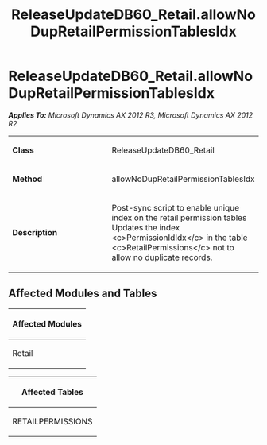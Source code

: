 ﻿---
title: ReleaseUpdateDB60_Retail.allowNoDupRetailPermissionTablesIdx
TOCTitle: ReleaseUpdateDB60_Retail.allowNoDupRetailPermissionTablesIdx
ms:assetid: 775382af-c87b-e8fc-d1a1-0c96af3a0bf4
ms:mtpsurl: https://msdn.microsoft.com/en-us/library/JJ719349(v=AX.60)
ms:contentKeyID: 49709140
ms.date: 05/18/2015
mtps_version: v=AX.60
---

# ReleaseUpdateDB60\_Retail.allowNoDupRetailPermissionTablesIdx 


_**Applies To:** Microsoft Dynamics AX 2012 R3, Microsoft Dynamics AX 2012 R2_

<table>
<colgroup>
<col style="width: 50%" />
<col style="width: 50%" />
</colgroup>
<tbody>
<tr class="odd">
<td><p><strong>Class</strong></p></td>
<td><p>ReleaseUpdateDB60_Retail</p></td>
</tr>
<tr class="even">
<td><p><strong>Method</strong></p></td>
<td><p>allowNoDupRetailPermissionTablesIdx</p></td>
</tr>
<tr class="odd">
<td><p><strong>Description</strong></p></td>
<td><p>Post-sync script to enable unique index on the retail permission tables Updates the index &lt;c&gt;PermissionIdIdx&lt;/c&gt; in the table &lt;c&gt;RetailPermissions&lt;/c&gt; not to allow no duplicate records.</p></td>
</tr>
</tbody>
</table>


## Affected Modules and Tables

<table>
<colgroup>
<col style="width: 100%" />
</colgroup>
<thead>
<tr class="header">
<th><p>Affected Modules</p></th>
</tr>
</thead>
<tbody>
<tr class="odd">
<td><p>Retail</p></td>
</tr>
</tbody>
</table>


<table>
<colgroup>
<col style="width: 100%" />
</colgroup>
<thead>
<tr class="header">
<th><p>Affected Tables</p></th>
</tr>
</thead>
<tbody>
<tr class="odd">
<td><p>RETAILPERMISSIONS</p></td>
</tr>
</tbody>
</table>

  


